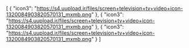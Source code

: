 [
  {
    "icon3": "https://s4.uupload.ir/files/screen+television+tv+video+icon-1320084903820570131_mxmb.png"
  },
  {
    "icon3": "https://s4.uupload.ir/files/screen+television+tv+video+icon-1320084903820570131_mxmb.png"
  },
  {
    "icon3": "https://s4.uupload.ir/files/screen+television+tv+video+icon-1320084903820570131_mxmb.png"
  }
]
